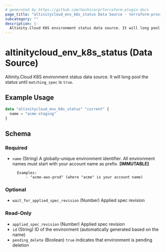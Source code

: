 ```yaml
---
# generated by https://github.com/hashicorp/terraform-plugin-docs
page_title: "altinitycloud_env_k8s_status Data Source - terraform-provider-altinitycloud"
subcategory: ""
description: |-
  Altinity.Cloud K8S environment status data source. It will long pool the status until matching_spec is true.
---
```


# altinitycloud_env_k8s_status (Data Source)

Altinity.Cloud K8S environment status data source. It will long pool the status until `matching_spec` is `true`.

## Example Usage

```terraform
data "altinitycloud_env_k8s_status" "current" {
  name = "acme-staging"
}
```

<!-- schema generated by tfplugindocs -->
## Schema

### Required

- `name` (String) A globally-unique environment identifier. All environment names must start with your account name as prefix. **[IMMUTABLE]**

		Examples:
			- "acme-aws-prod" (where "acme" is your account name)

### Optional

- `wait_for_applied_spec_revision` (Number) Applied spec revision

### Read-Only

- `applied_spec_revision` (Number) Applied spec revision
- `id` (String) ID of the environment (automatically generated based on the name)
- `pending_delete` (Boolean) `true` indicates that environment is pending deletion
